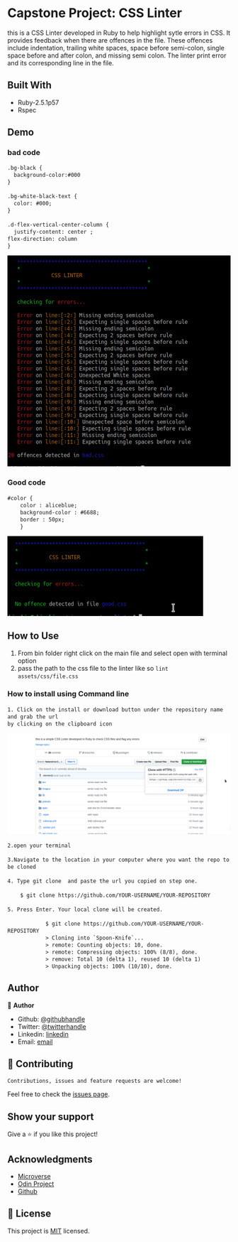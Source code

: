 # Capstone Project: CSS Linter
this is a CSS Linter developed in Ruby to help highlight sytle errors in CSS. It provides feedback when there are offences in the file. These offences include indentation, trailing white spaces, space before semi-colon, single space before and after colon, and missing semi colon. The linter print error and its corresponding line in the file. 

## Built With

- Ruby-2.5.1p57
- Rspec

## Demo
### bad code

```
.bg-black {
  background-color:#000
}

.bg-white-black-text {
  color: #000;  
}

.d-flex-vertical-center-column {
  justify-content: center ;
flex-direction: column
}

```
![screenshot](images/bad.png)
### Good code 
```
#color {
    color : aliceblue;
    background-color : #6688;
    border : 50px;
    }

```
![screenshot](images/good.png)

## How to Use

1. From bin folder right click on the main file and select open with terminal option
2. pass the path to the css file to the linter like so `lint assets/css/file.css`


### How to install using Command line

    1. Click on the install or download button under the repository name and grab the url
    by clicking on the clipboard icon

![Step-1](images/down.png)

    2.open your terminal

    3.Navigate to the location in your computer where you want the repo to be cloned

    4. Type git clone  and paste the url you copied on step one.

        $ git clone https://github.com/YOUR-USERNAME/YOUR-REPOSITORY

    5. Press Enter. Your local clone will be created.

                $ git clone https://github.com/YOUR-USERNAME/YOUR-REPOSITORY
                > Cloning into `Spoon-Knife`...
                > remote: Counting objects: 10, done.
                > remote: Compressing objects: 100% (8/8), done.
                > remove: Total 10 (delta 1), reused 10 (delta 1)
                > Unpacking objects: 100% (10/10), done.

## Author

👤 **Author**

- Github: [@githubhandle](https://github.com/chirchir12)
- Twitter: [@twitterhandle](https://twitter.com/shadochir)
- Linkedin: [linkedin](https://www.linkedin.com/in/emmanuel-chirchir/)
- Email: [email](chirchir7370@gmail.com)

## 🤝 Contributing

    Contributions, issues and feature requests are welcome!

Feel free to check the [issues page](https://github.com/chirchir12/TicTacToe/issues).

## Show your support

Give a ⭐️ if you like this project!

## Acknowledgments

- [Microverse](https://www.microverse.org/)
- [Odin Project](https://www.theodinproject.com//)
- [Github](https://github.com/)

## 📝 License

This project is [MIT](lic.url) licensed.